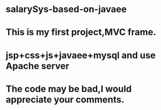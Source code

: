 # salarySys-based-on-javaee
# This is my first project,MVC frame.
# jsp+css+js+javaee+mysql and use Apache server
# The code may be bad,I would appreciate your comments.
